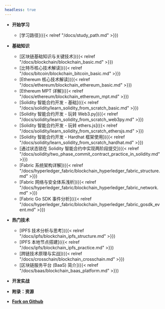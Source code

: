 ```yaml
---
headless: true
---
```


- **开始学习**
  - [学习路径]({{< relref "/docs/study_path.md" >}})

- **基础知识**
  - [区块链基础知识与关键技术]({{< relref "/docs/blockchain/blockchain_basic.md" >}})
  - [比特币核心技术解读]({{< relref "/docs/bitcoin/blockchain_bitcoin_basic.md" >}})
  - [Ethereum 核心技术解读]({{< relref "/docs/ethereum/blockchain_ethereum_basic.md" >}})
  - [Ethereum MPT 详解]({{< relref "/docs/ethereum/blockchain_ethereum_mpt.md" >}})
  - [Solidity 智能合约开发 - 基础]({{< relref "/docs/solidity/learn_solidity_from_scratch_basic.md" >}})
  - [Solidity 智能合约开发 - 玩转 Web3.py]({{< relref "/docs/solidity/learn_solidity_from_scratch_web3py.md" >}})
  - [Solidity 智能合约开发 - 玩转 ethers.js]({{< relref "/docs/solidity/learn_solidity_from_scratch_ethersjs.md" >}})
  - [Solidity 智能合约开发 - Hardhat 框架使用]({{< relref "/docs/solidity/learn_solidity_from_scratch_hardhat.md" >}})
  - [通过状态锁在 Solidity 智能合约中实现两阶段提交]({{< relref "/docs/solidity/two_phase_commit_contract_practice_in_solidity.md" >}})
  - [Fabric 系统架构详解]({{< relref "/docs/hyperledger_fabric/blockchain_hyperledger_fabric_structure.md" >}})
  - [Fabric 网络与安全体系浅析]({{< relref "/docs/hyperledger_fabric/blockchain_hyperledger_fabric_network.md" >}})
  - [Fabric Go SDK 事件分析]({{< relref "/docs/hyperledger_fabric/blockchain_hyperledger_fabric_gosdk_event.md" >}})

- **热门技术**
  - [IPFS 技术分析与思考]({{< relref "/docs/ipfs/blockchain_ipfs_structure.md" >}})
  - [IPFS 本地节点搭建]({{< relref "/docs/ipfs/blockchain_ipfs_practice.md" >}})
  - [跨链技术原理与实战]({{< relref "/docs/crosschain/blockchain_crosschain.md" >}})
  - [区块链服务平台 (BaaS) 简介]({{< relref "/docs/baas/blockchain_baas_platform.md" >}})

- **开发实战**

- **附录：资源**

- [**Fork on Github**](https://github.com/pseudoyu/blockchain-guide)
